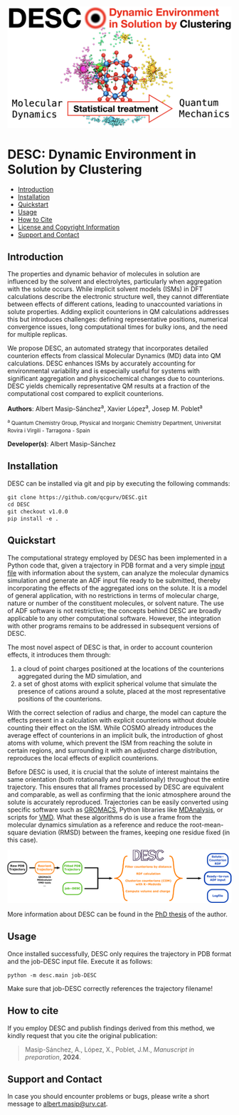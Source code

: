 <div style="text-align: center;">
  <img src="images/desc-head.png" />
</div>

# DESC: Dynamic Environment in Solution by Clustering

- [Introduction](#Introduction)
- [Installation](#Installation)
- [Quickstart](#Quickstart)
- [Usage](#Usage)
- [How to Cite](#Howtocite)
- [License and Copyright Information](#licenseandcopyrightinformation) 
- [Support and Contact](#supportandcontact)

## Introduction
The properties and dynamic behavior of molecules in solution are influenced by the solvent and electrolytes, particularly when aggregation with the solute occurs. While implicit solvent models (ISMs) in DFT calculations describe the electronic structure well, they cannot differentiate between effects of different cations, leading to unaccounted variations in solute properties. Adding explicit counterions in QM calculations addresses this but introduces challenges: defining representative positions, numerical convergence issues, long computational times for bulky ions, and the need for multiple replicas.

We propose DESC, an automated strategy that incorporates detailed counterion effects from classical Molecular Dynamics (MD) data into QM calculations. DESC enhances ISMs by accurately accounting for environmental variability and is especially useful for systems with significant aggregation and physicochemical changes due to counterions. DESC yields chemically representative QM results at a fraction of the computational cost compared to explicit counterions.

**Authors**: Albert Masip-Sánchez<sup>a</sup>, Xavier López<sup>a</sup>, Josep M. Poblet<sup>a</sup>

<small><sup>a</sup> Quantum Chemistry Group, Physical and Inorganic Chemistry Department, Universitat Rovira i Virgili - Tarragona - Spain</small>

**Developer(s)**: Albert Masip-Sánchez

## Installation
DESC can be installed via git and pip by executing the following commands:
```
git clone https://github.com/qcgurv/DESC.git
cd DESC
git checkout v1.0.0
pip install -e .
```

## Quickstart
The computational strategy employed by DESC has been implemented in a Python code that, given a trajectory in PDB format and a very simple [input file](docs/job-DESC) with information about the system, can analyze the molecular dynamics simulation and generate an ADF input file ready to be submitted, thereby incorporating the effects of the aggregated ions on the solute. It is a model of general application, with no restrictions in terms of molecular charge, nature or number of the constituent molecules, or solvent nature. The use of ADF software is not restrictive; the concepts behind DESC are broadly applicable to any other computational software. However, the integration with other programs remains to be addressed in subsequent versions of DESC.

The most novel aspect of DESC is that, in order to account counterion effects, it introduces them through:
1. a cloud of point charges positioned at the locations of the counterions aggregated during the MD simulation, and
2. a set of ghost atoms with explicit spherical volume that simulate the presence of cations around a solute, placed at the most representative positions of the counterions.

With the correct selection of radius and charge, the model can capture the effects present in a calculation with explicit counterions without double counting their effect on the ISM. While COSMO already introduces the average effect of counterions in an implicit bulk, the introduction of ghost atoms with volume, which prevent the ISM from reaching the solute in certain regions, and surrounding it with an adjusted charge distribution, reproduces the local effects of explicit counterions.

Before DESC is used, it is crucial that the solute of interest maintains the same orientation (both rotationally and translationally) throughout the entire trajectory. This ensures that all frames processed by DESC are equivalent and comparable, as well as confirming that the ionic atmosphere around the solute is accurately reproduced. Trajectories can be easily converted using specific software such as [GROMACS](https://manual.gromacs.org/current/onlinehelp/gmx-trjconv.html), Python libraries like [MDAnalysis](https://docs.mdanalysis.org/1.0.1/documentation_pages/transformations/fit.html), or scripts for [VMD](scripts/trjfitting.tcl). What these algorithms do is use a frame from the molecular dynamics simulation as a reference and reduce the root-mean-square deviation (RMSD) between the frames, keeping one residue fixed (in this case).

![](images/desc-proc.png)

More information about DESC can be found in the [PhD thesis](link) of the author.

## Usage
Once installed successfully, DESC only requires the trajectory in PDB format and the job-DESC input file. Execute it as follows:

```
python -m desc.main job-DESC
```

Make sure that job-DESC correctly references the trajectory filename!

## How to cite
If you employ DESC and publish findings derived from this method, we kindly request that you cite the original publication:

> Masip-Sánchez, A., López, X., Poblet, J.M., *Manuscript in preparation*, **2024**.

## Support and Contact
In case you should encounter problems or bugs, please write a short message to albert.masip@urv.cat.

